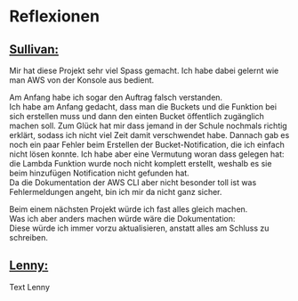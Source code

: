 # Reflexionen

## <ins>Sullivan:</ins>
Mir hat diese Projekt sehr viel Spass gemacht.
Ich habe dabei gelernt wie man AWS von der Konsole aus bedient.<br>

Am Anfang habe ich sogar den Auftrag falsch verstanden.<br>
Ich habe am Anfang gedacht, dass man die Buckets und die Funktion bei sich erstellen muss und dann den einten Bucket öffentlich zugänglich machen soll. Zum Glück hat mir dass jemand in der Schule nochmals richtig erklärt, sodass ich nicht viel Zeit damit verschwendet habe.
Dannach gab es noch ein paar Fehler beim Erstellen der Bucket-Notification, die ich einfach nicht lösen konnte. Ich habe aber eine Vermutung woran dass gelegen hat: die Lambda Funktion wurde noch nicht komplett erstellt, weshalb es sie beim hinzufügen Notification nicht gefunden hat.<br>
Da die Dokumentation der AWS CLI aber nicht besonder toll ist was Fehlermeldungen angeht, bin ich mir da nicht ganz sicher.

Beim einem nächsten Projekt würde ich fast alles gleich machen.<br>
Was ich aber anders machen würde wäre die Dokumentation:<br>Diese würde ich immer vorzu aktualisieren, anstatt alles am Schluss zu schreiben.

## <ins>Lenny:</ins>
Text Lenny
